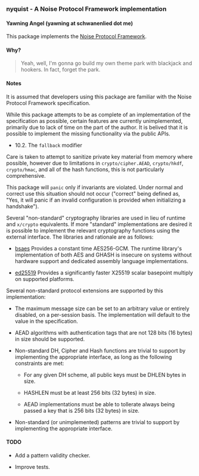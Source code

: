 ### nyquist - A Noise Protocol Framework implementation
#### Yawning Angel (yawning at schwanenlied dot me)

This package implements the [Noise Protocol Framework][1].

#### Why?

> Yeah, well, I'm gonna go build my own theme park with blackjack and
> hookers.  In fact, forget the park.

#### Notes

It is assumed that developers using this package are familiar with the Noise
Protocol Framework specification.

While this package attempts to be as complete of an implementation of the
specification as possible, certain features are currently unimplemented,
primarily due to lack of time on the part of the author.  It is belived
that it is possible to implement the missing functionality via the public
APIs.

 * 10.2. The `fallback` modifier

Care is taken to attempt to sanitize private key material from memory where
possible, however due to limitations in `crypto/cipher.AEAD`, `crypto/hkdf`,
`crypto/hmac`, and all of the hash functions, this is not particularly
comprehensive.

This package will `panic` only if invariants are violated.  Under normal
and correct use this situation should not occur ("correct" being defined as,
"Yes, it will panic if an invalid configuration is provided when initializing
a handshake").

Several "non-standard" cryptography libraries are used in lieu of runtime and
`x/crypto` equivalents.  If more "standard" implementations are desired it is
possible to implement the relevant cryptography functions using the external
interface.  The libraries and rationale are as follows:

 * [bsaes][2] Provides a constant time AES256-GCM.  The runtime library's
   implementation of both AES and GHASH is insecure on systems without
   hardware support and dedicated assembly language implementations.

 * [ed25519][3] Provides a significantly faster X25519 scalar basepoint
   multiply on supported platforms.

Several non-standard protocol extensions are supported by this implementation:

 * The maximum message size can be set to an arbitrary value or entirely
   disabled, on a per-session basis.  The implementation will default to
   the value in the specification.

 * AEAD algorithms with authentication tags that are not 128 bits (16 bytes)
   in size should be supported.

 * Non-standard DH, Cipher and Hash functions are trivial to support by
   implementing the appropriate interface, as long as the following
   constraints are met:

    * For any given DH scheme, all public keys must be DHLEN bytes in size.

    * HASHLEN must be at least 256 bits (32 bytes) in size.

    * AEAD implementations must be able to tollerate always being passed
      a key that is 256 bits (32 bytes) in size.

 * Non-standard (or unimplemented) patterns are trivial to support by
   implementing the appropriate interface.

#### TODO

 * Add a pattern validity checker.

 * Improve tests.

[1]: https://noiseprotocol.org/
[2]: https://gitlab.com/yawning/bsaes
[3]: https://github.com/oasislabs/ed25519

